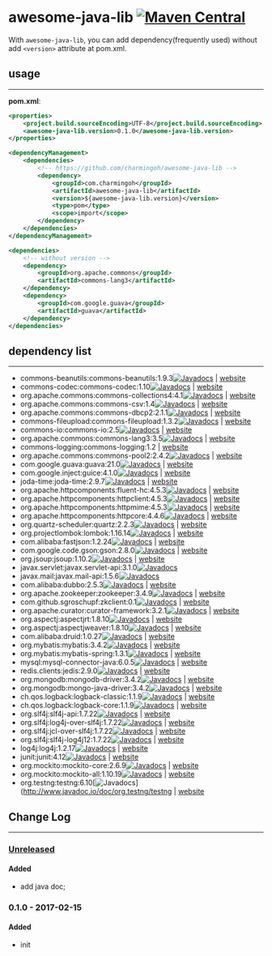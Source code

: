 # awesome-java-lib [![Maven Central](https://img.shields.io/maven-central/v/com.charmingoh/awesome-java-lib.svg)](https://maven-badges.herokuapp.com/maven-central/com.charmingoh/awesome-java-lib)

With `awesome-java-lib`, you can add dependency(frequently used) without add `<version>` attribute at pom.xml.

## usage
---
**pom.xml**:

```xml
<properties>
    <project.build.sourceEncoding>UTF-8</project.build.sourceEncoding>
    <awesome-java-lib.version>0.1.0</awesome-java-lib.version>
</properties>

<dependencyManagement>
    <dependencies>
        <!-- https://github.com/charmingoh/awesome-java-lib -->
        <dependency>
            <groupId>com.charmingoh</groupId>
            <artifactId>awesome-java-lib</artifactId>
            <version>${awesome-java-lib.version}</version>
            <type>pom</type>
            <scope>import</scope>
        </dependency>
    </dependencies>
</dependencyManagement>

<dependencies>
    <!-- without version -->
    <dependency>
        <groupId>org.apache.commons</groupId>
        <artifactId>commons-lang3</artifactId>
    </dependency>
    <dependency>
        <groupId>com.google.guava</groupId>
        <artifactId>guava</artifactId>
    </dependency>
</dependencies>
```

## dependency list
---
- commons-beanutils:commons-beanutils:1.9.3[![Javadocs](http://www.javadoc.io/badge/commons-beanutils/commons-beanutils.svg)](http://www.javadoc.io/doc/commons-beanutils/commons-beanutils)
 | [website](http://commons.apache.org/proper/commons-beanutils/)
- commons-codec:commons-codec:1.10[![Javadocs](http://www.javadoc.io/badge/commons-codec/commons-codec.svg)](http://www.javadoc.io/doc/commons-codec/commons-codec)
 | [website](http://commons.apache.org/proper/commons-codec/)
- org.apache.commons:commons-collections4:4.1[![Javadocs](http://www.javadoc.io/badge/org.apache.commons/commons-collections4.svg)](http://www.javadoc.io/doc/org.apache.commons/commons-collections4)
 | [website](http://commons.apache.org/proper/commons-collections/)
- org.apache.commons:commons-csv:1.4[![Javadocs](http://www.javadoc.io/badge/org.apache.commons/commons-csv.svg)](http://www.javadoc.io/doc/org.apache.commons/commons-csv)
 | [website](http://commons.apache.org/proper/commons-csv/)
- org.apache.commons:commons-dbcp2:2.1.1[![Javadocs](http://www.javadoc.io/badge/org.apache.commons/commons-dbcp2.svg)](http://www.javadoc.io/doc/org.apache.commons/commons-dbcp2)
 | [website](http://commons.apache.org/proper/commons-dbcp/)
- commons-fileupload:commons-fileupload:1.3.2[![Javadocs](http://www.javadoc.io/badge/commons-fileupload/commons-fileupload.svg)](http://www.javadoc.io/doc/commons-fileupload/commons-fileupload)
 | [website](http://commons.apache.org/proper/commons-fileupload/)
- commons-io:commons-io:2.5[![Javadocs](http://www.javadoc.io/badge/commons-io/commons-io.svg)](http://www.javadoc.io/doc/commons-io/commons-io)
 | [website](http://commons.apache.org/proper/commons-io/)
- org.apache.commons:commons-lang3:3.5[![Javadocs](http://www.javadoc.io/badge/org.apache.commons/commons-lang3.svg)](http://www.javadoc.io/doc/org.apache.commons/commons-lang3)
 | [website](http://commons.apache.org/proper/commons-lang/)
- commons-logging:commons-logging:1.2
 | [website](http://commons.apache.org/proper/commons-logging/)
- org.apache.commons:commons-pool2:2.4.2[![Javadocs](http://www.javadoc.io/badge/org.apache.commons/commons-pool2.svg)](http://www.javadoc.io/doc/org.apache.commons/commons-pool2)
 | [website](http://commons.apache.org/proper/commons-pool/)
- com.google.guava:guava:21.0[![Javadocs](http://www.javadoc.io/badge/com.google.guava/guava.svg)](http://www.javadoc.io/doc/com.google.guava/guava)
 | [website](https://github.com/google/guava)
- com.google.inject:guice:4.1.0[![Javadocs](http://www.javadoc.io/badge/com.google.inject/guice.svg)](http://www.javadoc.io/doc/com.google.inject/guice)
 | [website](https://github.com/google/guice)
- joda-time:joda-time:2.9.7[![Javadocs](http://www.javadoc.io/badge/joda-time/joda-time.svg)](http://www.javadoc.io/doc/joda-time/joda-time)
 | [website](https://github.com/JodaOrg/joda-time)
- org.apache.httpcomponents:fluent-hc:4.5.3[![Javadocs](http://www.javadoc.io/badge/org.apache.httpcomponents/fluent-hc.svg)](http://www.javadoc.io/doc/org.apache.httpcomponents/fluent-hc)
 | [website](https://hc.apache.org/)
- org.apache.httpcomponents:httpclient:4.5.3[![Javadocs](http://www.javadoc.io/badge/org.apache.httpcomponents/httpclient.svg)](http://www.javadoc.io/doc/org.apache.httpcomponents/httpclient)
 | [website](https://hc.apache.org/)
- org.apache.httpcomponents:httpmime:4.5.3[![Javadocs](http://www.javadoc.io/badge/org.apache.httpcomponents/httpmime.svg)](http://www.javadoc.io/doc/org.apache.httpcomponents/httpmime)
 | [website](https://hc.apache.org/)
- org.apache.httpcomponents:httpcore:4.4.6[![Javadocs](http://www.javadoc.io/badge/org.apache.httpcomponents/httpcore.svg)](http://www.javadoc.io/doc/org.apache.httpcomponents/httpcore)
 | [website](https://hc.apache.org/)
- org.quartz-scheduler:quartz:2.2.3[![Javadocs](http://www.javadoc.io/badge/org.quartz-scheduler/quartz.svg)](http://www.javadoc.io/doc/org.quartz-scheduler/quartz)
 | [website](https://github.com/quartz-scheduler/quartz)
- org.projectlombok:lombok:1.16.14[![Javadocs](http://www.javadoc.io/badge/org.projectlombok/lombok.svg)](http://www.javadoc.io/doc/org.projectlombok/lombok)
 | [website](https://github.com/rzwitserloot/lombok)
- com.alibaba:fastjson:1.2.24[![Javadocs](http://www.javadoc.io/badge/com.alibaba/fastjson.svg)](http://www.javadoc.io/doc/com.alibaba/fastjson)
 | [website](https://github.com/alibaba/fastjson)
- com.google.code.gson:gson:2.8.0[![Javadocs](http://www.javadoc.io/badge/com.google.code.gson/gson.svg)](http://www.javadoc.io/doc/com.google.code.gson/gson)
 | [website](https://github.com/google/gson)
- org.jsoup:jsoup:1.10.2[![Javadocs](http://www.javadoc.io/badge/org.jsoup/jsoup.svg)](http://www.javadoc.io/doc/org.jsoup/jsoup)
 | [website](https://github.com/jhy/jsoup)
- javax.servlet:javax.servlet-api:3.1.0[![Javadocs](http://www.javadoc.io/badge/javax.servlet/javax.servlet-api.svg)](http://www.javadoc.io/doc/javax.servlet/javax.servlet-api)
- javax.mail:javax.mail-api:1.5.6[![Javadocs](http://www.javadoc.io/badge/javax.mail/javax.mail-api.svg)](http://www.javadoc.io/doc/javax.mail/javax.mail-api)
- com.alibaba:dubbo:2.5.3[![Javadocs](http://www.javadoc.io/badge/com.alibaba/dubbo.svg)](http://www.javadoc.io/doc/com.alibaba/dubbo)
 | [website](https://github.com/alibaba/dubbo)
- org.apache.zookeeper:zookeeper:3.4.9[![Javadocs](http://www.javadoc.io/badge/org.apache.zookeeper/zookeeper.svg)](http://www.javadoc.io/doc/org.apache.zookeeper/zookeeper)
 | [website](https://zookeeper.apache.org/)
- com.github.sgroschupf:zkclient:0.1[![Javadocs](http://www.javadoc.io/badge/com.github.sgroschupf/zkclient.svg)](http://www.javadoc.io/doc/com.github.sgroschupf/zkclient)
 | [website](https://github.com/sgroschupf/zkclient)
- org.apache.curator:curator-framework:3.2.1[![Javadocs](http://www.javadoc.io/badge/org.apache.curator/curator-framework.svg)](http://www.javadoc.io/doc/org.apache.curator/curator-framework)
 | [website](http://curator.apache.org/)
- org.aspectj:aspectjrt:1.8.10[![Javadocs](http://www.javadoc.io/badge/org.aspectj/aspectjrt.svg)](http://www.javadoc.io/doc/org.aspectj/aspectjrt)
 | [website](http://www.eclipse.org/aspectj/)
- org.aspectj:aspectjweaver:1.8.10[![Javadocs](http://www.javadoc.io/badge/org.aspectj/aspectjweaver.svg)](http://www.javadoc.io/doc/org.aspectj/aspectjweaver)
 | [website](http://www.eclipse.org/aspectj/)
- com.alibaba:druid:1.0.27[![Javadocs](http://www.javadoc.io/badge/com.alibaba/druid.svg)](http://www.javadoc.io/doc/com.alibaba/druid)
 | [website](https://github.com/alibaba/druid)
- org.mybatis:mybatis:3.4.2[![Javadocs](http://www.javadoc.io/badge/org.mybatis/mybatis.svg)](http://www.javadoc.io/doc/org.mybatis/mybatis)
 | [website](https://github.com/mybatis/mybatis-3)
- org.mybatis:mybatis-spring:1.3.1[![Javadocs](http://www.javadoc.io/badge/org.mybatis/mybatis-spring.svg)](http://www.javadoc.io/doc/org.mybatis/mybatis-spring)
 | [website](https://github.com/mybatis/spring)
- mysql:mysql-connector-java:6.0.5[![Javadocs](http://www.javadoc.io/badge/mysql/mysql-connector-java.svg)](http://www.javadoc.io/doc/mysql/mysql-connector-java)
 | [website](https://github.com/mysql/mysql-connector-j)
- redis.clients:jedis:2.9.0[![Javadocs](http://www.javadoc.io/badge/redis.clients/jedis.svg)](http://www.javadoc.io/doc/redis.clients/jedis)
 | [website](https://github.com/xetorthio/jedis)
- org.mongodb:mongodb-driver:3.4.2[![Javadocs](http://www.javadoc.io/badge/org.mongodb/mongodb-driver.svg)](http://www.javadoc.io/doc/org.mongodb/mongodb-driver)
 | [website](https://docs.mongodb.com/ecosystem/drivers/java/)
- org.mongodb:mongo-java-driver:3.4.2[![Javadocs](http://www.javadoc.io/badge/org.mongodb/mongo-java-driver.svg)](http://www.javadoc.io/doc/org.mongodb/mongo-java-driver)
 | [website](https://docs.mongodb.com/ecosystem/drivers/java/)
- ch.qos.logback:logback-classic:1.1.9[![Javadocs](http://www.javadoc.io/badge/ch.qos.logback/logback-classic.svg)](http://www.javadoc.io/doc/ch.qos.logback/logback-classic)
 | [website](https://logback.qos.ch/)
- ch.qos.logback:logback-core:1.1.9[![Javadocs](http://www.javadoc.io/badge/ch.qos.logback/logback-core.svg)](http://www.javadoc.io/doc/ch.qos.logback/logback-core)
 | [website](https://logback.qos.ch/)
- org.slf4j:slf4j-api:1.7.22[![Javadocs](http://www.javadoc.io/badge/org.slf4j/slf4j-api.svg)](http://www.javadoc.io/doc/org.slf4j/slf4j-api)
 | [website](https://www.slf4j.org/)
- org.slf4j:log4j-over-slf4j:1.7.22[![Javadocs](http://www.javadoc.io/badge/org.slf4j/log4j-over-slf4j.svg)](http://www.javadoc.io/doc/org.slf4j/log4j-over-slf4j)
 | [website](https://www.slf4j.org/)
- org.slf4j:jcl-over-slf4j:1.7.22[![Javadocs](http://www.javadoc.io/badge/org.slf4j/jcl-over-slf4j.svg)](http://www.javadoc.io/doc/org.slf4j/jcl-over-slf4j)
 | [website](https://www.slf4j.org/)
- org.slf4j:slf4j-log4j12:1.7.22[![Javadocs](http://www.javadoc.io/badge/org.slf4j/slf4j-log4j12.svg)](http://www.javadoc.io/doc/org.slf4j/slf4j-log4j12)
 | [website](https://www.slf4j.org/)
- log4j:log4j:1.2.17[![Javadocs](http://www.javadoc.io/badge/log4j/log4j.svg)](http://www.javadoc.io/doc/log4j/log4j)
 | [website](https://logging.apache.org/log4j/1.2/)
- junit:junit:4.12[![Javadocs](http://www.javadoc.io/badge/junit/junit.svg)](http://www.javadoc.io/doc/junit/junit)
 | [website](https://github.com/junit-team/junit4)
- org.mockito:mockito-core:2.6.9[![Javadocs](http://www.javadoc.io/badge/org.mockito/mockito-core.svg)](http://www.javadoc.io/doc/org.mockito/mockito-core)
 | [website](https://github.com/mockito/mockito)
- org.mockito:mockito-all:1.10.19[![Javadocs](http://www.javadoc.io/badge/org.mockito/mockito-all.svg)](http://www.javadoc.io/doc/org.mockito/mockito-all)
 | [website](https://github.com/mockito/mockito)
- org.testng:testng:6.10[![Javadocs](http://www.javadoc.io/badge/org.testng/testng.svg)](http://www.javadoc.io/doc/org.testng/testng
 | [website](https://github.com/cbeust/testng)

## Change Log
---
### [Unreleased]
#### Added
- add java doc;

### 0.1.0 - 2017-02-15
#### Added
- init

[Unreleased]: https://github.com/charmingoh/awesome-java-lib/compare/v0.1.0...HEAD
[0.1.1]: https://github.com/charmingoh/awesome-java-lib/compare/v0.1.0...v0.1.1
